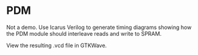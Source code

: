 # PDM

Not a demo.  Use Icarus Verilog to generate timing diagrams
showing how the PDM module should interleave reads and write
to SPRAM.

View the resulting .vcd file in GTKWave.
